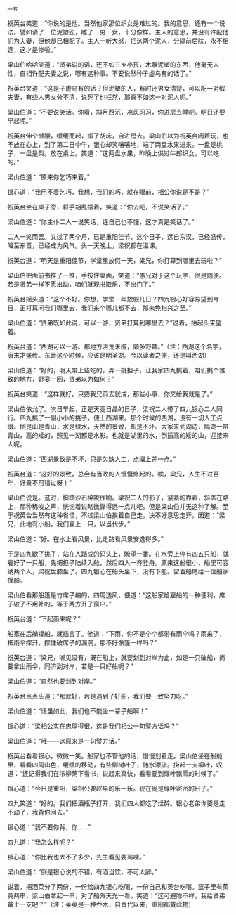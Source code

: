     一五 

   祝英台笑道：“你说的是他。当然他家那位织女是难过的。我的意思，还有一个说法。譬如请了一位泥塑匠，雕了一男一女，十分像样。主人的意思，并没有许配他们为夫妻，但他却已相配了。主人一听大怒，把这两个泥人，分隔前后院，永不相逢，这才是惨啦。”

   梁山伯哈哈笑道：“贤弟说的话，还不如三岁小孩，木雕泥塑的东西，他毫无人性，自相许配夫妻之说，哪有这种事。不要说然种子虚乌有的话了。”

   祝英台笑道：“这是子虚乌有的话？但泥塑的人，有时还男女清楚，可以配一对假夫妻，有些人男女分不清，说死了也枉然，那真不如这一对泥人呢。”

   梁山伯道：“不要说笑话。你看，斜月西沉，凉风习习，你进房去睡吧。明日还要早起呢。”

   祝英台伸个懒腰，缓缓而起，搬了胡床，自进房去。梁山伯以为祝英台闹着玩，也不放在心上，到了第二日中午，银心却笑嘻嘻地，端了两盘水果进来。一盘是桃子，一盘是梨。放在桌上。笑道：“这两盘水果，昨晚上供过牛郎织女，可以吃的。”

   梁山伯道：“原来你乞巧来着。”

   银心道：“我用不着乞巧，我想，我们的巧，就在眼前，相公你说是不是？”

   祝英台坐在桌子旁，将手胡乱摆着，笑道：“你去吧，不说笑话了。”

   梁山伯道：“你主仆二人一说笑话，连自己也不懂，这才真是笑话了。”

   二人一笑而罢。又过了两个月，已是重阳佳节，这个日子，远自东汉，已经盛传，降至东晋，已经成为风气。头一天晚上，梁祝都在温课。

   祝英台道：“明天是重阳佳节，学堂里放假一天，梁兄，你打算到哪里去玩啦？”

   梁山伯把面前书推了一推，手按住桌面，笑道：“愚兄对于这个玩字，很是随便。若是贤弟一样不愿出动，咱们就观书取乐，不出门了。”

   祝英台摇头道：“这个不好。你想，学堂一年放假几日？四九银心好容易望到今日，正打算问我们哪里去，我们来个哪儿都不去，那未免扫兴之至。”

   梁山伯道：“贤弟既如此说，可以一游，贤弟打算到哪里去？”说着，抬起头来望着。

   祝英台道：“西湖可以一游。那地方洪荒未辟，颇多野趣。”（注：西湖这个名字，唐末才盛传。东晋这个时候，应该是明圣湖。今以读者之便，还是叫西湖）

   梁山伯道：“好的，明天带上些吃的，弄一挑担子，让我家四九挑着，咱们挑个雅致的地方，野宴一回，贤弟以为如何？”

   祝英台笑道：“这样就好。只要我兄前去就成，那些小事，你交给我就是了。”

   梁山伯依允了。次日早起，正是天高日晶的日子，梁祝二人带了四九银心二人同行。四九挑了一副小小的挑子，便上西湖来。那个时候的西湖，没有一切人工点缀。倒是山是青山，水是绿水，天然的景致，却是不坏。大家来到湖边，隔湖一带青山，高的矮的，照见一湖都是水影。也就是湖里的水，倒插高的矮的山，迎接来人呢。

   梁山伯道：“西湖景致是不坏，只是欠缺人工，点缀上差一点。”

   祝英台道：“这好的景致，总会有当政的人慢慢修起的。唉，梁兄，人生不过百年，好景不可错过呀！”

   梁山伯说是。这时，脚踏沙石稀唆作响。梁祝二人的影子，紧紧的靠着，斜盖在路上，那种稀唆之声，恍惚着说略微靠得远一点儿吧。但是梁山伯并无这种了解。至于祝英台当然有这种省悟，不过梁山伯挨着自己走，决不好意思走开。因道：“梁兄，此地有小船，我们雇上一只，以当代步。”

   梁山伯道：“好。在水上看风景，比走路看风景安逸得多。”

   于是四九歇了挑子，站在人踏成的码头上，瞭望一番。在水旁上停有四五只船，就雇好了一只船，先把担子陆续入舱，然后四人一齐登舟。原来这船很小，船里可容纳两个人，梁祝盘膝坐了。四九银心在船头坐下，没有下舱。留着船尾给一位船家撑船。

   梁山伯看那船篷是竹席子编的，四周透风，便道：“这船家给雇船的一种便利，席子破了不用补的，等于两方开了窗户。”

   祝英台道：“下起雨来呢？”

   船家在后艄撑船，就插言了。他道：“下雨，你不是个个都带有雨伞吗？雨来了，把雨伞撑开，撑住破席子的漏洞，那不好像篷一样吗？”

   祝英台道：“梁兄，听见没有，既在船上，就要划到对岸为止，如是一只破船，尚要拿出雨伞，同济到对岸，若是一只好船呢？”

   梁山伯道：“自然也要划到对岸。”

   祝英台点点头道：“那就好，若是遇到了好船，我们要一致努力呀。”

   梁山伯道：“话虽如此，我们也不能坐一辈子船啊！”

   银心道：“梁相公实在忠厚得很，这是我们相公一句譬方话吗？”

   梁山伯道：“哦——这原来是一句譬方话。”

   祝英台看看银心，微微一笑。船家也不管他的话，慢慢划着走。梁山伯坐在船舱里，看看四周山色，缓缓的移动，有些柳树叶子，随水漂流。捞起一支柳叶，叹道：“还记得我们在浓柳荫下看书，说起来真快，看看要到绿叶飘零的时候了。”

   银心道：“今日是重阳，梁相公要趁早的乐一乐。现在尚是绿叶密密的日子。”

   四九笑道：“好的。我们把酒瓶子打开，我们四人都吃了烂醉。银心老弟你要是走不动了，我背你回去。”

   银心道：“我不要你背，你……”

   四九道：“我怎么样呢？”

   银心道：“你比我也大不了多少，先生看见要骂哩。”

   梁山伯道：“倒是银心说的不错，有酒当饮，不可太醉。”

   说着，把酒菜分了两份，一份给四九银心吃喝，一份自己和英台吃喝。篮子里有茱萸两串，梁山伯拿起一串，对了船外天光一看。笑道：“这可避除不祥，我给贤弟戴上一支吧？”（注：茱萸是一种乔木，自晋代以来，重阳都戴此物）

